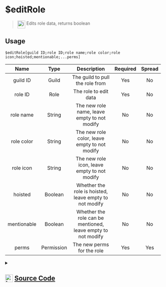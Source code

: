 # $editRole
> <img align="top" src="https://upload.wikimedia.org/wikipedia/commons/thumb/e/e4/Infobox_info_icon.svg/160px-Infobox_info_icon.svg.png?20150409153300" alt="image" width="25" height="auto"> Edits role data, returns boolean
## Usage
```
$editRole[guild ID;role ID;role name;role color;role icon;hoisted;mentionable;...perms]
```
| Name | Type | Description | Required | Spread
| :---: | :---: | :---: | :---: | :---: |
guild ID | Guild | The guild to pull the role from | Yes | No
role ID | Role | The role to edit data | Yes | No
role name | String | The new role name, leave empty to not modify | No | No
role color | String | The new role color, leave empty to not modify | No | No
role icon | String | The new role icon, leave empty to not modify | No | No
hoisted | Boolean | Whether the role is hoisted, leave empty to not modify | No | No
mentionable | Boolean | Whether the role can be mentioned, leave empty to not modify | No | No
perms | Permission | The new perms for the role | Yes | Yes
<details>
<summary>
    
## <img align="top" src="https://cdn4.iconfinder.com/data/icons/iconsimple-logotypes/512/github-512.png" alt="image" width="25" height="auto">  [Source Code](https://github.com/tryforge/ForgeScript-V2/blob/main/src/native/editRole.ts)
    
</summary>
    
```ts
import { noop } from "lodash"
import { ArgType, NativeFunction, Return } from "../structures"
import { ColorResolvable } from "discord.js"

export default new NativeFunction({
    name: "$editRole",
    version: "1.0.7",
    description: "Edits role data, returns boolean",
    unwrap: true,
    args: [
        {
            name: "guild ID",
            description: "The guild to pull the role from",
            rest: false,
            required: true,
            type: ArgType.Guild,
        },
        {
            name: "role ID",
            pointer: 0,
            type: ArgType.Role,
            description: "The role to edit data",
            rest: false,
            required: true,
        },
        {
            name: "role name",
            description: "The new role name, leave empty to not modify",
            rest: false,
            type: ArgType.String,
        },
        {
            name: "role color",
            description: "The new role color, leave empty to not modify",
            rest: false,
            type: ArgType.String,
        },
        {
            name: "role icon",
            description: "The new role icon, leave empty to not modify",
            rest: false,
            type: ArgType.String,
        },
        {
            name: "hoisted",
            description: "Whether the role is hoisted, leave empty to not modify",
            rest: false,
            type: ArgType.Boolean,
        },
        {
            name: "mentionable",
            description: "Whether the role can be mentioned, leave empty to not modify",
            rest: false,
            type: ArgType.Boolean,
        },
        {
            name: "perms",
            description: "The new perms for the role",
            rest: true,
            type: ArgType.Permission,
            required: true,
        },
    ],
    brackets: true,
    async execute(ctx, [, role, name, color, icon, hoist, mentionable, perms]) {
        return Return.success(
            !!(await role
                .edit({
                    color: (color as ColorResolvable) || undefined,
                    hoist: hoist || undefined,
                    icon: icon || undefined,
                    mentionable: mentionable || undefined,
                    name: name || undefined,
                    permissions: perms || undefined,
                })
                .catch(noop))
        )
    },
})

```
    
</details>